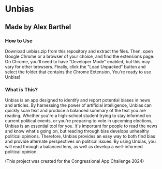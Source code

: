 # Unbias
## Made by Alex Barthel

### How to Use
Download unbias.zip from this repository and extract the files. Then, open Google Chrome or a browser of your choice, and find the extensions page. On Chrome, you'll need to have "Developer Mode" enabled, but this may vary for other browsers. Finally, click the "Load Unpacked" button and select the folder that contains the Chrome Extension. You're ready to use Unbias!

### What is This?
Unbias is an app designed to identify and report potential biases in news and articles. By harnessing the power of artificial intelligence, Unbias can quickly scan text and produce a balanced summary of the text you are reading. Whether you're a high-school student trying to stay informed on current political events, or you're preparing to vote in upcoming elections, Unbias is an essential tool for you. It's important for people to read the news and know what's going on, but reading through bias develops unhealthy political opinions. Therefore, Unbias provides an easy way to both find bias and provide alternate perspectives on political issues. By using Unbias, you will read through a balanced lens, as well as develop a well-informed political opinion.

(This project was created for the Congressional App Challenge 2024)
